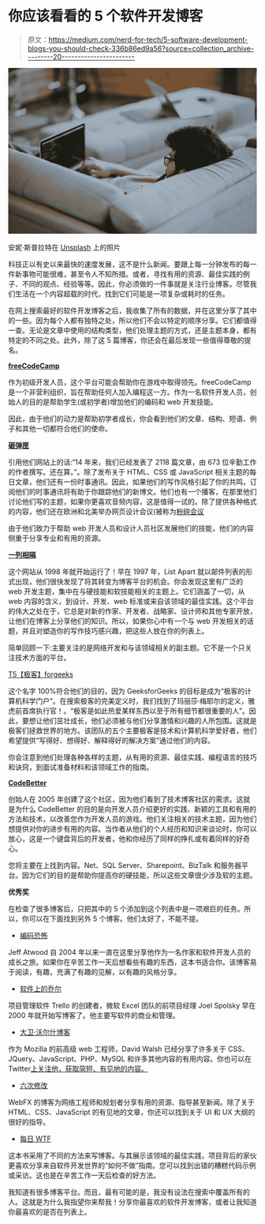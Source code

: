 # 你应该看看的 5 个软件开发博客

> 原文：<https://medium.com/nerd-for-tech/5-software-development-blogs-you-should-check-336b86ed9a56?source=collection_archive---------20----------------------->

![](img/b80149c80cc0d15d223803be54002163.png)

安妮·斯普拉特在 [Unsplash](https://unsplash.com?utm_source=medium&utm_medium=referral) 上的照片

科技正以有史以来最快的速度发展，这不是什么新闻。要跟上每一分钟发布的每一件新事物可能很难，甚至令人不知所措。或者，寻找有用的资源、最佳实践的例子、不同的观点、经验等等。因此，你必须做的一件事就是关注行业博客。尽管我们生活在一个内容超载的时代，找到它们可能是一项复杂或耗时的任务。

在网上搜索最好的软件开发博客之后，我收集了所有的数据，并在这里分享了其中的一些。因为每个人都有独特之处，所以他们不会以特定的顺序分享。它们都值得一查。无论是文章中使用的结构类型，他们处理主题的方式，还是主题本身，都有特定的不同之处。此外，除了这 5 篇博客，你还会在最后发现一些值得尊敬的提名。

[**freeCodeCamp**](https://www.freecodecamp.org/news/)

作为初级开发人员，这个平台可能会帮助你在游戏中取得领先。freeCodeCamp 是一个非营利组织，旨在帮助任何人加入编程这一方。作为一名软件开发人员，创始人的目的是帮助学生(或初学者)增加他们的编码和 web 开发技能。

因此，由于他们的动力是帮助初学者成长，你会看到他们的文章、结构、短语、例子和其他一切都符合他们的使命。

[**砸弹匣**](https://www.smashingmagazine.com/)

引用他们网站上的话:“14 年来，我们已经发表了 2118 篇文章，由 673 位辛勤工作的作者撰写。还在算。”。除了发布关于 HTML、CSS 或 JavaScript 相关主题的每日文章，他们还有一份时事通讯。因此，如果他们的写作风格引起了你的共鸣，订阅他们的时事通讯将有助于你跟踪他们的新博文。他们也有一个播客，在那里他们讨论他们写的主题，如果你更喜欢音频内容，这是值得一试的。除了提供各种格式的内容，他们还在欧洲和北美举办网页设计会议(被称为[粉碎会议](https://smashingconf.com/online-workshops/)

由于他们致力于帮助 web 开发人员和设计人员社区发展他们的技能，他们的内容侧重于分享专业和有用的资源。

[**一列相隔**](https://alistapart.com/articles/)

这个网站从 1998 年就开始运行了！早在 1997 年，List Apart 就以邮件列表的形式出现，他们很快发现了将其转变为博客平台的机会。你会发现这里有广泛的 web 开发主题，集中在与硬技能和软技能相关的主题上。它们涵盖了一切，从 web 内容的含义，到设计、开发、web 标准或来自该领域的最佳实践。这个平台的伟大之处在于，它总是对新的作家、开发者、战略家、设计师和其他专家开放，让他们在博客上分享他们的知识。所以，如果你心中有一个与 web 开发相关的话题，并且对塑造你的写作技巧感兴趣，把这些人放在你的列表上。

简单回顾一下:主要关注的是网络开发和与该领域相关的副主题。它不是一个只关注技术方面的平台。

[T5【极客】forgeeks](https://www.geeksforgeeks.org/)

这个名字 100%符合他们的目的，因为 GeeksforGeeks 的目标是成为“极客的计算机科学门户”。在搜索极客的完美定义时，我们找到了玛丽莎·梅耶尔的定义，雅虎前首席执行官！。“极客是如此热爱某样东西以至于所有细节都很重要的人”。因此，要想让他们茁壮成长，他们必须被与他们分享激情和兴趣的人所包围。这就是极客们拯救世界的地方。该团队的五个主要极客是技术和计算机科学爱好者，他们希望提供“写得好、想得好、解释得好的解决方案”通过他们的内容。

你会注意到他们处理各种各样的主题，从有用的资源、最佳实践、编程语言的技巧和诀窍，到面试准备材料和该领域工作的指南。

[**CodeBetter**](http://codebetter.com/)

创始人在 2005 年创建了这个社区，因为他们看到了技术博客社区的需求。这就是为什么 CodeBetter 的目的是向开发人员介绍更好的实践、新颖的工具和有用的方法和技术，以改善您作为开发人员的游戏。他们关注相关的技术主题，因为他们想提供对你的进步有用的内容。当作者从他们的个人经历和知识来谈论时，你可以放心，这是一个键盘背后的开发者，他和你经历了同样的挣扎或有着同样的好奇心。

您将主要在上找到内容。Net、SQL Server、Sharepoint、BizTalk 和服务器平台。因为它们的目的是帮助你提高你的硬技能，所以这些文章很少涉及软的主题。

**优秀奖**

在检查了很多博客后，只把其中的 5 个添加到这个列表中是一项艰巨的任务。所以，你可以在下面找到另外 5 个博客。他们太好了，不能不提。

*   [编码恐怖](https://blog.codinghorror.com/)

Jeff Atwood 自 2004 年以来一直在这里分享他作为一名作家和软件开发人员的成长之旅。如果你在辛苦工作一天后想看些有趣的东西，这本书适合你。该博客易于阅读，有趣，充满了有趣的见解，以有趣的风格分享。

*   [软件上的乔尔](https://www.joelonsoftware.com/)

项目管理软件 Trello 的创建者，微软 Excel 团队的前项目经理 Joel Spolsky 早在 2000 年就开始写博客了。他主要写软件的商业和管理。

*   [大卫·沃尔什博客](https://davidwalsh.name/)

作为 Mozilla 的前高级 web 工程师，David Walsh 已经分享了许多关于 CSS、JQuery、JavaScript、PHP、MySQL 和许多其他内容的有用内容。你也可以在 Twitter[上关注他，获取简短、有见地的内容。](https://twitter.com/davidwalshblog?lang=en)

*   [六次修改](https://www.webfx.com/blog/web-design/)

WebFX 的博客为网络工程师和规划者分享有用的资源、指导甚至新闻。除了关于 HTML、CSS、JavaScript 的有见地的文章，你还可以找到关于 UI 和 UX 大纲的很好的指导。

*   [每日 WTF](https://www.thedailywtf.com/)

这本书采用了不同的方法来写博客。与其展示该领域的最佳实践，项目背后的家伙更喜欢分享来自软件开发世界的“如何不做”指南。您可以找到出错的糟糕代码示例或采访。这也是在辛苦工作一天后检查的好方法。

我知道有很多博客平台。而且，最有可能的是，我没有设法在搜索中覆盖所有的人。这就是为什么我指望你来帮我！分享你最喜欢的软件开发博客，或者让我知道你最喜欢的是否在列表上。